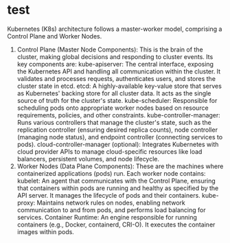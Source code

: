 # test

Kubernetes (K8s) architecture follows a master-worker model, comprising a Control Plane and Worker Nodes. 
1. Control Plane (Master Node Components): This is the brain of the cluster, making global decisions and responding to cluster events. Its key components are:
kube-apiserver: The central interface, exposing the Kubernetes API and handling all communication within the cluster. It validates and processes requests, authenticates users, and stores the cluster state in etcd.
etcd: A highly-available key-value store that serves as Kubernetes' backing store for all cluster data. It acts as the single source of truth for the cluster's state.
kube-scheduler: Responsible for scheduling pods onto appropriate worker nodes based on resource requirements, policies, and other constraints.
kube-controller-manager: Runs various controllers that manage the cluster's state, such as the replication controller (ensuring desired replica counts), node controller (managing node status), and endpoint controller (connecting services to pods).
cloud-controller-manager (optional): Integrates Kubernetes with cloud provider APIs to manage cloud-specific resources like load balancers, persistent volumes, and node lifecycle.
2. Worker Nodes (Data Plane Components): These are the machines where containerized applications (pods) run. Each worker node contains:
kubelet: An agent that communicates with the Control Plane, ensuring that containers within pods are running and healthy as specified by the API server. It manages the lifecycle of pods and their containers.
kube-proxy: Maintains network rules on nodes, enabling network communication to and from pods, and performs load balancing for services.
Container Runtime: An engine responsible for running containers (e.g., Docker, containerd, CRI-O). It executes the container images within pods.
